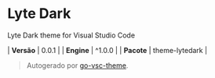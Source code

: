 # Lyte Dark

Lyte Dark theme for Visual Studio Code

| **Versão** | 0.0.1 |
| **Engine** | ^1.0.0 |
| **Pacote** | theme-lytedark |

> Autogerado por [go-vsc-theme](https://github.com/natalbu/go-vsc-theme).
